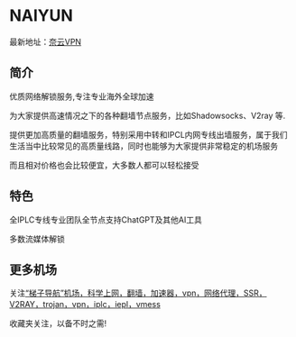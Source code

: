 # NAIYUN

最新地址：[奈云VPN](https://www.naiun.cfd/#/register?code=tTe5VVkx)

## 简介

优质网络解锁服务,专注专业海外全球加速

为大家提供高速情况之下的各种翻墙节点服务，比如Shadowsocks、V2ray 等.

提供更加高质量的翻墙服务，特别采用中转和IPCL内网专线出墙服务，属于我们生活当中比较常见的高质量线路，同时也能够为大家提供非常稳定的机场服务

而且相对价格也会比较便宜，大多数人都可以轻松接受

## 特色

全IPLC专线专业团队全节点支持ChatGPT及其他AI工具

多数流媒体解锁

## 更多机场

关注[“梯子导航”机场，科学上网，翻墙，加速器，vpn，网络代理，SSR，V2RAY，trojan，vpn，iplc，iepl，vmess](https://tzdaohang.com/)

收藏夹关注，以备不时之需!
